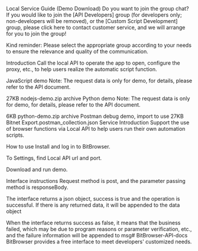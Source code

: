 Local Service Guide (Demo Download)
Do you want to join the group chat?
If you would like to join the [API Developers] group (for developers only; non-developers will be removed), or the [Custom Script Development] group, please click here to contact customer service, and we will arrange for you to join the group!

Kind reminder: Please select the appropriate group according to your needs to ensure the relevance and quality of the communication.

Introduction
Call the local API to operate the app to open, configure the proxy, etc., to help users realize the automatic script function.

JavaScript demo
Note: The request data is only for demo, for details, please refer to the API document.

27KB
nodejs-demo.zip
archive
Python demo
Note: The request data is only for demo, for details, please refer to the API document.

6KB
python-demo.zip
archive
Postman debug demo, import to use
27KB
Bitnet Export.postman_collection.json
Service Introduction
Support the use of browser functions via Local API to help users run their own automation scripts.

How to use
Install and log in to BitBrowser.

To Settings, find Local API url and port.

Download and run demo.

Interface instructions
Request method is post, and the parameter passing method is responseBody.

The interface returns a json object, success is true and the operation is successful. If there is any returned data, it will be appended to the data object

When the interface returns success as false, it means that the business failed, which may be due to program reasons or parameter verification, etc., and the failure information will be appended to msg# BitBrowser-API-docs
BitBrowser provides a free interface to meet developers' customized needs.
